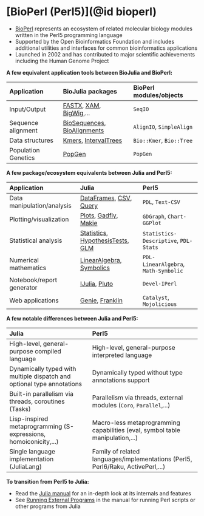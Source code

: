 # [BioPerl (Perl5)](@id bioperl)

- [BioPerl](https://bioperl.org/) represents an ecosystem of related molecular biology modules written in the Perl5 programming language
- Supported by the Open Bioinformatics Foundation and includes additional utilities and interfaces for common bioinformatics applications
- Launched in 2002 and has contributed to major scientific achievements including the Human Genome Project

**A few equivalent application tools between BioJulia and BioPerl:**

| Application         | BioJulia packages                                                                                                                             | BioPerl modules/objects  |
|:--------------------|:----------------------------------------------------------------------------------------------------------------------------------------------|:-------------------------|
| Input/Output        | [FASTX](https://biojulia.dev/FASTX.jl/stable/), [XAM](https://biojulia.dev/XAM.jl/stable/), [BigWig](https://biojulia.dev/BigWig.jl/dev/),... | `SeqIO`                  |
| Sequence alignment  | [BioSequences](https://biojulia.dev/BioSequences.jl/stable/), [BioAlignments](https://biojulia.dev/BioAlignments.jl/stable/)                  | `AlignIO`, `SimpleAlign` |
| Data structures     | [Kmers](https://biojulia.dev/Kmers.jl/stable/), [IntervalTrees](https://biojulia.dev/IntervalTrees.jl/stable/)                                | `Bio::Kmer`, `Bio::Tree` |
| Population Genetics | [PopGen](https://biojulia.dev/PopGen.jl/)                                                                                                     | `PopGen`                 |

**A few package/ecosystem equivalents between Julia and Perl5:**

| Application                | Julia                                                                                                                                                                               | Perl5                                 |
|:---------------------------|:------------------------------------------------------------------------------------------------------------------------------------------------------------------------------------|:--------------------------------------|
| Data manipulation/analysis | [DataFrames](https://dataframes.juliadata.org/stable/), [CSV](https://csv.juliadata.org/stable/), [Query](https://www.queryverse.org/Query.jl/stable/)                              | `PDL`, `Text-CSV`                     |
| Plotting/visualization     | [Plots](https://docs.juliaplots.org/stable/), [Gadfly](http://gadflyjl.org/stable/), [Makie](https://docs.makie.org/stable/)                                                        | `GDGraph`, `Chart-GGPlot`             |
| Statistical analysis       | [Statistics](https://docs.julialang.org/en/v1/stdlib/Statistics/), [HypothesisTests](https://github.com/JuliaStats/HypothesisTests.jl), [GLM](https://github.com/JuliaStats/GLM.jl) | `Statistics-Descriptive`, `PDL-Stats` |
| Numerical mathematics      | [LinearAlgebra](https://docs.julialang.org/en/v1/stdlib/LinearAlgebra/), [Symbolics](https://symbolics.juliasymbolics.org/stable/)                                                  | `PDL-LinearAlgebra`, `Math-Symbolic`  |
| Notebook/report generator  | [IJulia](https://julialang.github.io/IJulia.jl/stable/), [Pluto](https://plutojl.org/)                                                                                              | `Devel-IPerl`                         |
| Web applications           | [Genie](https://genieframework.com/), [Franklin](https://franklinjl.org/)                                                                                                           | `Catalyst`, `Mojolicious`             |

**A few notable differences between Julia and Perl5:**

| Julia                                                                  | Perl5                                                                           |
|:-----------------------------------------------------------------------|:--------------------------------------------------------------------------------|
| High-level, general-purpose compiled language                          | High-level, general-purpose interpreted language                                |
| Dynamically typed with multiple dispatch and optional type annotations | Dynamically typed without type annotations support                              |
| Built-in parallelism via threads, coroutines (Tasks)                   | Parallelism via threads, external modules (`Coro`, `Parallel`,...)              |
| Lisp-inspired metaprogramming (S-expressions, homoiconicity,...)       | Macro-less metaprogramming capabilities (eval, symbol table manipulation,...)   |
| Single language implementation (JuliaLang)                             | Family of related languages/implementations (Perl5, Perl6/Raku, ActivePerl,...) |

**To transition from Perl5 to Julia:**
- Read the [Julia manual](https://docs.julialang.org/) for an in-depth look at its internals and features
- See [Running External Programs](https://docs.julialang.org/en/v1/manual/running-external-programs/) in the manual for running Perl scripts or other programs from Julia


